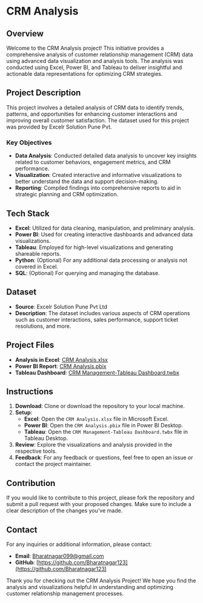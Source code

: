 # CRM Analysis

## Overview

Welcome to the CRM Analysis project! This initiative provides a comprehensive analysis of customer relationship management (CRM) data using advanced data visualization and analysis tools. The analysis was conducted using Excel, Power BI, and Tableau to deliver insightful and actionable data representations for optimizing CRM strategies.

## Project Description

This project involves a detailed analysis of CRM data to identify trends, patterns, and opportunities for enhancing customer interactions and improving overall customer satisfaction. The dataset used for this project was provided by Excelr Solution Pune Pvt.

### Key Objectives

- **Data Analysis**: Conducted detailed data analysis to uncover key insights related to customer behaviors, engagement metrics, and CRM performance.
- **Visualization**: Created interactive and informative visualizations to better understand the data and support decision-making.
- **Reporting**: Compiled findings into comprehensive reports to aid in strategic planning and CRM optimization.

## Tech Stack

- **Excel**: Utilized for data cleaning, manipulation, and preliminary analysis.
- **Power BI**: Used for creating interactive dashboards and advanced data visualizations.
- **Tableau**: Employed for high-level visualizations and generating shareable reports.
- **Python**: (Optional) For any additional data processing or analysis not covered in Excel.
- **SQL**: (Optional) For querying and managing the database.

## Dataset

- **Source**: Excelr Solution Pune Pvt Ltd
- **Description**: The dataset includes various aspects of CRM operations such as customer interactions, sales performance, support ticket resolutions, and more.

## Project Files

- **Analysis in Excel**: [CRM Analysis.xlsx](./CRM%20Analysis.xlsx)
- **Power BI Report**: [CRM Analysis.pbix](./CRM%20Analysis.pbix)
- **Tableau Dashboard**: [CRM Management-Tableau Dashboard.twbx](./CRM%20Management-Tableau%20Dashboard.twbx)

## Instructions

1. **Download**: Clone or download the repository to your local machine.
2. **Setup**:
   - **Excel**: Open the `CRM Analysis.xlsx` file in Microsoft Excel.
   - **Power BI**: Open the `CRM Analysis.pbix` file in Power BI Desktop.
   - **Tableau**: Open the `CRM Management-Tableau Dashboard.twbx` file in Tableau Desktop.
3. **Review**: Explore the visualizations and analysis provided in the respective tools.
4. **Feedback**: For any feedback or questions, feel free to open an issue or contact the project maintainer.

## Contribution

If you would like to contribute to this project, please fork the repository and submit a pull request with your proposed changes. Make sure to include a clear description of the changes you’ve made.

## Contact

For any inquiries or additional information, please contact:

- **Email**: [Bharatnagar099@gmail.com](mailto:Bharatnagar099@gmail.com)
- **GitHub**: [https://github.com/Bharatnagar123](https://github.com/Bharatnagar123)

Thank you for checking out the CRM Analysis Project! We hope you find the analysis and visualizations helpful in understanding and optimizing customer relationship management processes.

